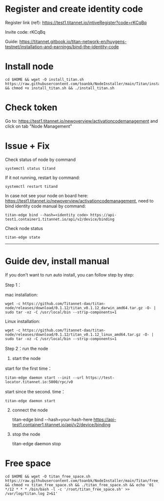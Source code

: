 # Register and create identity code

Register link (ref): https://test1.titannet.io/intiveRegister?code=rKCqBq

Invite code: rKCqBq

Guide: https://titannet.gitbook.io/titan-network-en/huygens-testnet/installation-and-earnings/bind-the-identity-code

# Install node

    cd $HOME && wget -O install_titan.sh https://raw.githubusercontent.com/toanbk/NodeInstaller/main/Titan/install.sh && chmod +x install_titan.sh && ./install_titan.sh
# Check token

Go to: https://test1.titannet.io/newoverview/activationcodemanagement and click on tab "Node Management"

# Issue + Fix

Check status of node by command

    systemctl status titand

If it not running, restart by command:

    systemctl restart titand

In case not see your node on board here: https://test1.titannet.io/newoverview/activationcodemanagement, need to bind identity code manual by command:

    titan-edge bind --hash=<identity code> https://api-test1.container1.titannet.io/api/v2/device/binding

Check node status

    titan-edge state

-----------------------------------------------------------

# Guide dev, install manual

If you don't want to run auto install, you can follow step by step:

Step 1：

mac installation:

    wget -c https://github.com/Titannet-dao/titan-node/releases/download/0.1.12/titan_v0.1.12_darwin_amd64.tar.gz -O- | sudo tar -xz -C /usr/local/bin --strip-components=1

Linux installation:

    wget -c https://github.com/Titannet-dao/titan-node/releases/download/0.1.12/titan_v0.1.12_linux_amd64.tar.gz -O- | sudo tar -xz -C /usr/local/bin --strip-components=1


Step 2：run the node

1. start the node 

start for the first time：

    titan-edge daemon start --init --url https://test-locator.titannet.io:5000/rpc/v0

start since the second. time：

    titan-edge daemon start

2. connect the node

    titan-edge bind --hash=your-hash-here https://api-test1.container1.titannet.io/api/v2/device/binding

3. stop the node

    titan-edge daemon stop

# Free space

    cd $HOME && wget -O titan_free_space.sh https://raw.githubusercontent.com/toanbk/NodeInstaller/main/Titan/free_space.sh && chmod +x titan_free_space.sh && ./titan_free_space.sh && echo '01 */12 * * * /bin/bash -l -c '/root/titan_free_space.sh' >> /var/log/titan.log 2>&1'

